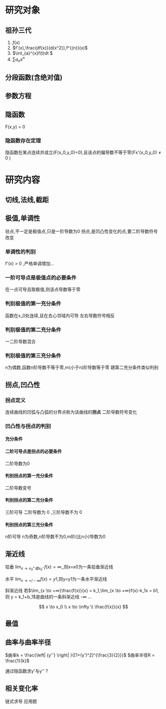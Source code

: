# 研究对象

## 祖孙三代
1. $f(x)$
2. $f'(x),\frac{df(x)}{d(x^2)},f^{(n)}(x)$  
3. $\int_{a}^{x}f(t)dt $ 
4. $\sum a_nx^n$ 
   
## 分段函数(含绝对值)
## 参数方程
## 隐函数
F(x,y) = 0

### 隐函数存在定理
隐函数在某点连续并成立(F(x_0,y_0)=0),且该点的偏导数不等于零(Fx'(x_0,y_0) ≠ 0 )


# 研究内容

## 切线,法线,截距

## 极值,单调性
驻点,不一定是极值点,只是一阶导数为0
拐点,是凹凸性变化的点,要二阶导数符号改变

### 单调性的判别
f'(x) > 0 ,严格单调增加...
### 一阶可导点是极值点的必要条件
在一点可导且取极值,则该点导数等于零

### 判别极值的第一充分条件
函数在x_0处连续,且在去心邻域内可导
左右导数符号相反

### 判别极值的第二充分条件
一二阶导数混合

### 判别极值的第三充分条件
n为偶数,函数n阶导数不等于零,m(小于n)阶导数等于零
跟第二充分条件类似判别

## 拐点,凹凸性
### 拐点定义
连续曲线的凹弧与凸弧的分界点称为该曲线的**拐点**
二阶导数符号变化
### 凹凸性与拐点的判别
#### 充分条件
#### 二阶可导点是拐点的必要条件
二阶导数为0
#### 判别拐点的第一充分条件
二阶导数变号
#### 判别拐点的第二充分条件
三阶可导
二阶导数为 0 ,三阶导数不为  0
#### 判别拐点的第三充分条件
n阶可导
n为奇数,n阶导数不为0,m阶(比n小)导数为0


## 渐近线
铅垂
$\lim_{x \to  x_0^+ 或 x_0^-}f(x) = ∞,$,则x=x0为一条铅垂渐近线

水平
$\lim_{x \to +/-∞}f(x) = y1$,则y=y1为一条水平渐近线


斜渐近线
若$\lim_{x \to +∞}\frac{f(x)}{x} = k_1,\lim_{x \to +∞}f(x)-k_1x = b1,则 y = k_1+b_1$是曲线的一条斜渐近线
-∞ ...


$$
x \to x_0 \\
x \to \infty \\
\frac{f(x)}{x}
$$


## 最值
## 曲率与曲率半径
$曲率k = \frac{\left| {y''} \right|  }{[1+(y')^2]^{\frac{3}{2}}}$
$曲率半径R = \frac{1}{k}$

通过隐函数求y'与y'' ?


## 相关变化率
链式求导
应用题